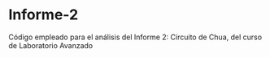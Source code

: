 # Informe-2
Código empleado para el análisis del Informe 2: Circuito de Chua, del curso de Laboratorio Avanzado
